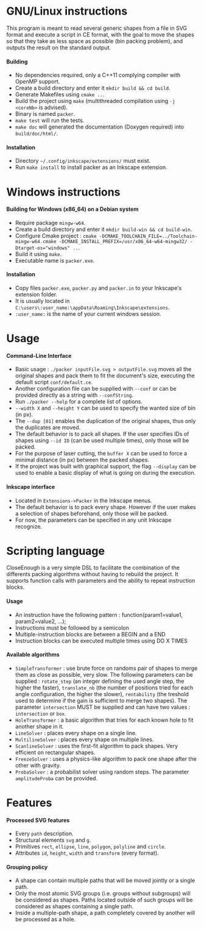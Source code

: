 # GNU/Linux instructions

This program is meant to read several generic shapes from a file in SVG format and execute a script in CE format, with the goal to move the shapes so that they take as less space as possible (bin packing problem), and outputs the result on the standard output.

#### Building

 * No dependencies required, only a C++11 complying compiler with OpenMP support.
 * Create a build directory and enter it `mkdir build && cd build`.
 * Generate Makefiles using `cmake ..`.
 * Build the project using `make` (multithreaded compilation using `-j <coreNb>` is advised).
 * Binary is named `packer`.
 * `make test` will run the tests.
 * `make doc` will generated the documentation (Doxygen required) into `build/doc/html/`.

#### Installation

 * Directory `~/.config/inkscape/extensions/` must exist.
 * Run `make install` to install packer as an Inkscape extension.


# Windows instructions

#### Building for Windows (x86_64) on a Debian system

 * Require package `mingw-w64`.
 * Create a build directory and enter it `mkdir build-win && cd build-win`.
 * Configure Cmake project : `cmake -DCMAKE_TOOLCHAIN_FILE=../Toolchain-mingw-w64.cmake -DCMAKE_INSTALL_PREFIX=/usr/x86_64-w64-mingw32/ -Dtarget-os="windows" ..`.
 * Build it using `make`.
 * Executable name is `packer.exe`.

#### Installation

 * Copy files `packer.exe`, `packer.py` and `packer.in` to your Inkscape's extension folder.
 * It is usually located in `C:\users\:user_name:\appData\Roaming\Inkscape\extensions`.
 * `:user_name:` is the  name of your current windows session.

# Usage

#### Command-Line Interface

 * Basic usage : `./packer inputFile.svg > outputFile.svg` moves all the original shapes and pack them to fit the document's size, executing the default script `conf/default.ce`.
 * Another configuration file can be supplied with `--conf` or can be provided directly as a string with `--confString`.
 * Run `./packer --help` for a complete list of options.
 * `--width X` and `--height Y` can be used to specify the wanted size of bin (in px).
 * The `--dup [01]` enables the duplication of the original shapes, thus only the duplicates are moved.
 * The default behavior is to pack all shapes. If the user specifies IDs of shapes using `--id ID` (can be used multiple times), only those will be packed.
 * For the purpose of laser cutting, the `buffer X` can be used to force a minimal distance (in px) between the packed shapes.
 * If the project was built with graphical support, the flag `--display` can be used to enable a basic display of what is going on during the execution.

#### Inkscape interface

 * Located in `Extensions->Packer` in the Inkscape menus.
 * The default behavior is to pack every shape. However if the user makes a selection of shapes beforehand, only those will be packed.
 * For now, the parameters can be specified in any unit Inkscape recognize.

# Scripting language

CloseEnough is a very simple DSL to facilitate the combination of the differents packing algorithms without having to rebuild the project. It supports function calls with parameters and the ability to repeat instruction blocks.

#### Usage

 * An instruction have the following pattern : function(param1=value1, param2=value2, ...);
 * Instructions must be followed by a semicolon
 * Multiple-instruction blocks are between a BEGIN and a END
 * Instruction blocks can be executed multiple times using DO X TIMES <block>

#### Available algorithms

 * `SimpleTransformer` : use brute force on randoms pair of shapes to merge them as close as possible, very slow. The following parameters can be supplied : `rotate_step` (an integer defining the used angle step, the higher the faster), `translate_nb` (the number of positions tried for each angle configuration, the higher the slower), `rentability` (the treshold used to determine if the gain is sufficient to merge two shapes). The parameter `intersection` MUST be supplied and can have two values : `intersection` or `box`.
 * `HoleTransformer` : a basic algorithm that tries for each known hole to fit another shape in it.
 * `LineSolver` : places every shape on a single line.
 * `MultilineSolver` : places every shape on multiple lines.
 * `ScanlineSolver` : uses the first-fit algorithm to pack shapes. Very efficient on rectangular shapes.
 * `FreezeSolver` : uses a physics-like algorithm to pack one shape after the other with gravity.
 * `ProbaSolver` : a probabilist solver using random steps. The parameter `amplitudeProba` can be provided.

# Features

#### Processed SVG features

 * Every `path` description.
 * Structural elements `svg` and `g`.
 * Primitives `rect`, `ellipse`, `line`, `polygon`, `polyline` and `circle`.
 * Attributes `id`, `height`, `width` and `transform` (every format).

#### Grouping policy

 * A shape can contain multiple paths that will be moved jointly or a single path.
 * Only the most atomic SVG groups (i.e. groups without subgroups) will be considered as shapes. Paths located outside of such groups will be considered as shapes containing a single path.
 * Inside a multiple-path shape, a path completely covered by another will be processed as a hole.
